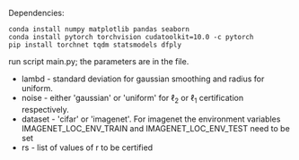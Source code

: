 Dependencies:

```
conda install numpy matplotlib pandas seaborn 
conda install pytorch torchvision cudatoolkit=10.0 -c pytorch
pip install torchnet tqdm statsmodels dfply
```

run script main.py; the parameters are in the file. 
* lambd  - standard deviation for gaussian smoothing and radius for uniform.
* noise - either 'gaussian' or 'uniform' for $\ell_2$ or $\ell_1$ certification respectively.
* dataset - 'cifar' or 'imagenet'. For imagenet the environment variables IMAGENET_LOC_ENV_TRAIN and IMAGENET_LOC_ENV_TEST need to be set
* rs - list of values of r to be certified
